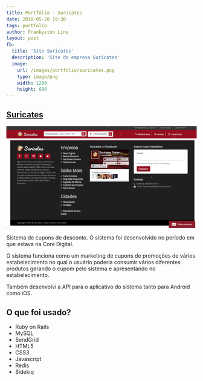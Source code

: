 ```yaml
---
title: Portfólio - Suricates
date: 2018-05-20 19:30
tags: portfolio
author: Frankyston Lins
layout: post
fb:
  title: 'Site Suricates'
  description: 'Site da empresa Suricates'
  image:
    url: /images/portfolio/suricates.png
    type: image/png
    width: 1280
    height: 680
---
```


## [Suricates](http://www.suricates.com.br)

![Suricates](/images/portfolio/suricates.png "Suricates")

Sistema de cupons de desconto. O sistema foi desenvolvido no período em que estava na Core Digital.

O sistema funciona como um marketing de cupons de promoções de vários estabelecimento no qual o usuário poderia consumir vários diferentes produtos gerando o cupom pelo sistema e apresentando no estabelecimento.

Também desenvolvi a API para o aplicativo do sistema tanto para Android como iOS.

## O que foi usado?

- Ruby on Rails
- MySQL
- SendGrid
- HTML5
- CSS3
- Javascript
- Redis
- Sidekiq

